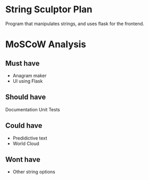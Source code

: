 # String Sculptor Plan
Program that manipulates strings, and uses flask for the frontend.

# MoSCoW Analysis

## Must have
- Anagram maker
- UI using Flask

## Should have
Documentation
Unit Tests

## Could have
- Predidictive text
- World Cloud

## Wont have
- Other string options